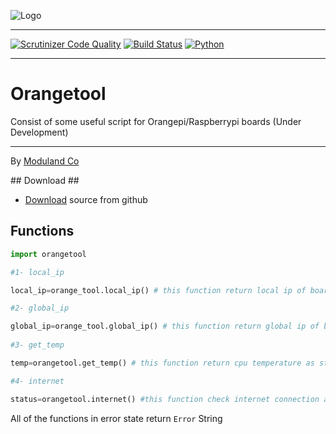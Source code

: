 ![Logo](http://www.shaghighi.ir/findip/Files/orangetool.gif)

----------

[![Scrutinizer Code Quality](https://scrutinizer-ci.com/g/Moduland/Orangetool/badges/quality-score.png?b=master)](https://scrutinizer-ci.com/g/Moduland/Orangetool/?branch=master)
[![Build Status](https://scrutinizer-ci.com/g/Moduland/Orangetool/badges/build.png?b=master)](https://scrutinizer-ci.com/g/Moduland/Orangetool/build-status/master)
[![Python](https://img.shields.io/badge/python-3.3%2C3.4%2C3.5%2C3.6-blue.svg)](http://www.python.org)		


----------
		



# Orangetool
	
Consist of some useful script for Orangepi/Raspberrypi boards (Under Development)

----------
	
By [Moduland Co](http://www.moduland.ir)		


</hr>
</hr>
## Download ##

- [Download](https://github.com/Moduland/Orangetool/archive/master.zip) source from github

## Functions ##

```python
import orangetool

#1- local_ip

local_ip=orange_tool.local_ip() # this function return local ip of board as string

#2- global_ip

global_ip=orange_tool.global_ip() # this function return global ip of board as string
 
#3- get_temp

temp=orangetool.get_temp() # this function return cpu temperature as string

#4- internet 

status=orangetool.internet() #this function check internet connection and return True if internet connection is stable


```

All of the functions in error state return `Error` String

			

